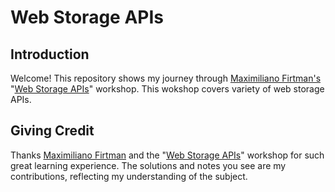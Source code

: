 # Web Storage APIs

## Introduction
Welcome! This repository shows my journey through [Maximiliano Firtman's](https://frontendmasters.com/teachers/firt/) "[Web Storage APIs](https://frontendmasters.com/courses/web-storage-apis/)" workshop. This wokshop covers variety of web storage APIs.

## Giving Credit
Thanks [Maximiliano Firtman](https://frontendmasters.com/teachers/firt/) and the "[Web Storage APIs](https://frontendmasters.com/courses/web-storage-apis/)" workshop for such great learning experience.
The solutions and notes you see are my contributions, reflecting my understanding of the subject.